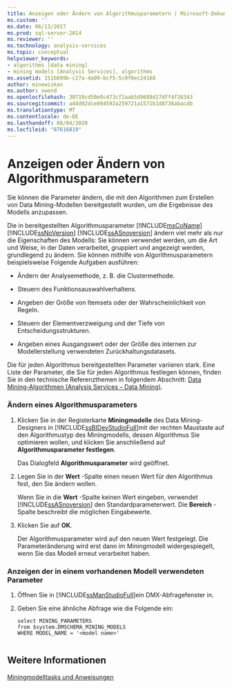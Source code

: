 ```yaml
---
title: Anzeigen oder Ändern von Algorithmusparametern | Microsoft-Dokumentation
ms.custom: ''
ms.date: 06/13/2017
ms.prod: sql-server-2014
ms.reviewer: ''
ms.technology: analysis-services
ms.topic: conceptual
helpviewer_keywords:
- algorithms [data mining]
- mining models [Analysis Services], algorithms
ms.assetid: 151b899b-c27a-4a09-bcf5-5c9f0ec24168
author: minewiskan
ms.author: owend
ms.openlocfilehash: 30719cd50e0c473cf2aab5d9689d27dff4f26343
ms.sourcegitcommit: ad4d92dce894592a259721a1571b1d8736abacdb
ms.translationtype: MT
ms.contentlocale: de-DE
ms.lasthandoff: 08/04/2020
ms.locfileid: "87616819"
---
```

# <a name="view-or-change-algorithm-parameters"></a>Anzeigen oder Ändern von Algorithmusparametern
  Sie können die Parameter ändern, die mit den Algorithmen zum Erstellen von Data Mining-Modellen bereitgestellt wurden, um die Ergebnisse des Modells anzupassen.  
  
 Die in bereitgestellten Algorithmusparameter [!INCLUDE[msCoName](../../includes/msconame-md.md)] [!INCLUDE[ssNoVersion](../../includes/ssnoversion-md.md)] [!INCLUDE[ssASnoversion](../../includes/ssasnoversion-md.md)] ändern viel mehr als nur die Eigenschaften des Modells: Sie können verwendet werden, um die Art und Weise, in der Daten verarbeitet, gruppiert und angezeigt werden, grundlegend zu ändern. Sie können mithilfe von Algorithmusparametern beispielsweise Folgende Aufgaben ausführen:  
  
-   Ändern der Analysemethode, z. B. die Clustermethode.  
  
-   Steuern des Funktionsauswahlverhaltens.  
  
-   Angeben der Größe von Itemsets oder der Wahrscheinlichkeit von Regeln.  
  
-   Steuern der Elementverzweigung und der Tiefe von Entscheidungsstrukturen.  
  
-   Angeben eines Ausgangswert oder der Größe des internen zur Modellerstellung verwendeten Zurückhaltungsdatasets.  
  
 Die für jeden Algorithmus bereitgestellten Parameter variieren stark. Eine Liste der Parameter, die Sie für jeden Algorithmus festlegen können, finden Sie in den technische Referenzthemen in folgendem Abschnitt: [Data Mining-Algorithmen &#40;Analysis Services – Data Mining&#41;](data-mining-algorithms-analysis-services-data-mining.md).  
  
### <a name="change-an-algorithm-parameter"></a>Ändern eines Algorithmusparameters  
  
1.  Klicken Sie in der Registerkarte **Miningmodelle** des Data Mining-Designers in [!INCLUDE[ssBIDevStudioFull](../../includes/ssbidevstudiofull-md.md)]mit der rechten Maustaste auf den Algorithmustyp des Miningmodells, dessen Algorithmus Sie optimieren wollen, und klicken Sie anschließend auf **Algorithmusparameter festlegen**.  
  
     Das Dialogfeld **Algorithmusparameter** wird geöffnet.  
  
2.  Legen Sie in der **Wert** -Spalte einen neuen Wert für den Algorithmus fest, den Sie ändern wollen.  
  
     Wenn Sie in die **Wert** -Spalte keinen Wert eingeben, verwendet [!INCLUDE[ssASnoversion](../../includes/ssasnoversion-md.md)] den Standardparameterwert. Die **Bereich** -Spalte beschreibt die möglichen Eingabewerte.  
  
3.  Klicken Sie auf **OK**.  
  
     Der Algorithmusparameter wird auf den neuen Wert festgelegt. Die Parameteränderung wird erst dann im Miningmodell widergespiegelt, wenn Sie das Modell erneut verarbeitet haben.  
  
### <a name="view-the-parameters-used-in-an-existing-model"></a>Anzeigen der in einem vorhandenen Modell verwendeten Parameter  
  
1.  Öffnen Sie in [!INCLUDE[ssManStudioFull](../../includes/ssmanstudiofull-md.md)]ein DMX-Abfragefenster in.  
  
2.  Geben Sie eine ähnliche Abfrage wie die Folgende ein:  
  
    ```  
    select MINING_PARAMETERS   
    from $system.DMSCHEMA_MINING_MODELS  
    WHERE MODEL_NAME = '<model name>'  
  
    ```  
  
## <a name="see-also"></a>Weitere Informationen  
 [Miningmodelltasks und Anweisungen](mining-model-tasks-and-how-tos.md)  
  
  
